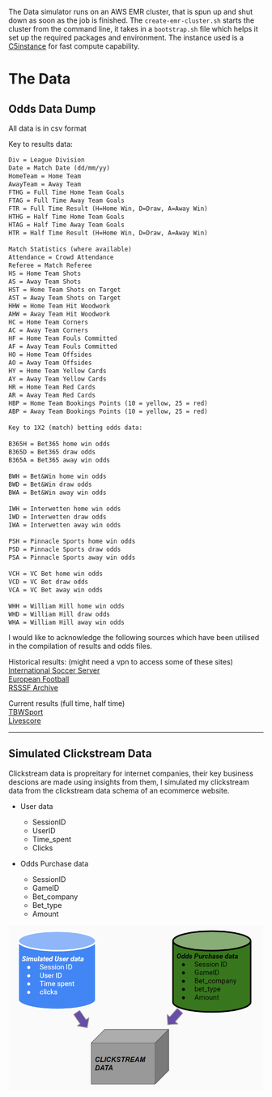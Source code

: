 The Data simulator runs on an AWS EMR cluster, that is spun up and shut down as soon as the job is finished. The `create-emr-cluster.sh` starts the cluster from the command line, it takes in a `bootstrap.sh` file which helps it set up the required packages and environment. The instance used is a [C5instance](https://aws.amazon.com/ec2/instance-types/c5/) for fast compute capability.  

# The Data


## Odds Data Dump

All data is in csv format

Key to results data:

```
Div = League Division
Date = Match Date (dd/mm/yy)
HomeTeam = Home Team
AwayTeam = Away Team
FTHG = Full Time Home Team Goals
FTAG = Full Time Away Team Goals
FTR = Full Time Result (H=Home Win, D=Draw, A=Away Win)
HTHG = Half Time Home Team Goals
HTAG = Half Time Away Team Goals
HTR = Half Time Result (H=Home Win, D=Draw, A=Away Win)

Match Statistics (where available)
Attendance = Crowd Attendance
Referee = Match Referee
HS = Home Team Shots
AS = Away Team Shots
HST = Home Team Shots on Target
AST = Away Team Shots on Target
HHW = Home Team Hit Woodwork
AHW = Away Team Hit Woodwork
HC = Home Team Corners
AC = Away Team Corners
HF = Home Team Fouls Committed
AF = Away Team Fouls Committed
HO = Home Team Offsides
AO = Away Team Offsides
HY = Home Team Yellow Cards
AY = Away Team Yellow Cards
HR = Home Team Red Cards
AR = Away Team Red Cards
HBP = Home Team Bookings Points (10 = yellow, 25 = red)
ABP = Away Team Bookings Points (10 = yellow, 25 = red)

Key to 1X2 (match) betting odds data:

B365H = Bet365 home win odds
B365D = Bet365 draw odds
B365A = Bet365 away win odds

BWH = Bet&Win home win odds
BWD = Bet&Win draw odds
BWA = Bet&Win away win odds

IWH = Interwetten home win odds
IWD = Interwetten draw odds
IWA = Interwetten away win odds

PSH = Pinnacle Sports home win odds
PSD = Pinnacle Sports draw odds
PSA = Pinnacle Sports away win odds

VCH = VC Bet home win odds
VCD = VC Bet draw odds
VCA = VC Bet away win odds

WHH = William Hill home win odds
WHD = William Hill draw odds
WHA = William Hill away win odds
```

I would like to acknowledge the following sources which have been utilised in the compilation of results and odds files.

Historical results: (might need a vpn to access some of these sites)\
[International Soccer Server](http://sunsite.tut.fi/rec/riku/soccer.html)\
[European Football](http://www.eurofootball.be/)\
[RSSSF Archive](http://www.rsssf.com/)

Current results (full time, half time)\
[TBWSport](http://www.tbwsport.com)\
[Livescore](http://www.livescore.com)

------------------------------------------------------------------------------------------------------

## Simulated Clickstream Data 

Clickstream data is propreitary for internet companies, their key business descions are made using insights from them, I simulated my clickstream data from the clickstream data schema of an ecommerce website.


 - User data
    * SessionID
    * UserID
    * Time_spent
    * Clicks

 - Odds Purchase data
    * SessionID
    * GameID
    * Bet_company
    * Bet_type
    * Amount

![clickstream](https://github.com/JayChava/Betsight/blob/main/img/clickstream_data.PNG) 